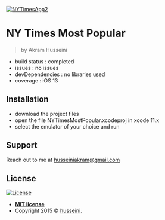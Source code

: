 <a href="https://www.husseini.com/"><img src="https://i.imgur.com/lXotUFj.png" title="NYTimesApp" alt="NYTimesApp2"></a>



# NY Times Most Popular

> by Akram Husseini


- build status : completed
- issues : no issues
- devDependencies : no libraries used
- coverage : iOS 13


## Installation

- download the project files
- open the file NYTimesMostPopular.xcodeproj in xcode 11.x
- select the emulator of your choice and run



## Support

Reach out to me at husseiniakram@gmail.com



## License

[![License](http://img.shields.io/:license-mit-blue.svg?style=flat-square)](http://badges.mit-license.org)

- **[MIT license](http://opensource.org/licenses/mit-license.php)**
- Copyright 2015 © <a href="https://www.husseini.com/" target="_blank">husseini</a>.
